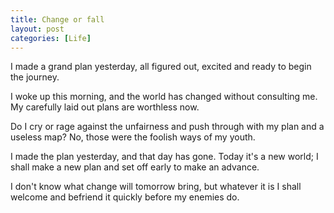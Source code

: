 ```yaml
---
title: Change or fall
layout: post
categories: [Life]
---
```


I made a grand plan yesterday, all figured out, excited and ready to begin the journey. 

I woke up this morning, and the world has changed without consulting me. My carefully laid out plans are worthless now. 

Do I cry or rage against the unfairness and push through with my plan and a useless map? No, those were the foolish ways of my youth. 

I made the plan yesterday, and that day has gone. Today it's a new world; I shall make a new plan and set off early to make an advance. 

I don't know what change will tomorrow bring, but whatever it is I shall welcome and befriend it quickly before my enemies do.